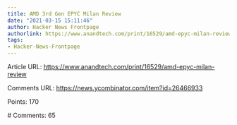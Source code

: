 ```yaml
---
title: AMD 3rd Gen EPYC Milan Review
date: "2021-03-15 15:11:46"
author: Hacker News Frontpage
authorlink: https://www.anandtech.com/print/16529/amd-epyc-milan-review
tags:
- Hacker-News-Frontpage
---
```


<p>Article URL: <a href="https://www.anandtech.com/print/16529/amd-epyc-milan-review">https://www.anandtech.com/print/16529/amd-epyc-milan-review</a></p>
<p>Comments URL: <a href="https://news.ycombinator.com/item?id=26466933">https://news.ycombinator.com/item?id=26466933</a></p>
<p>Points: 170</p>
<p># Comments: 65</p>
